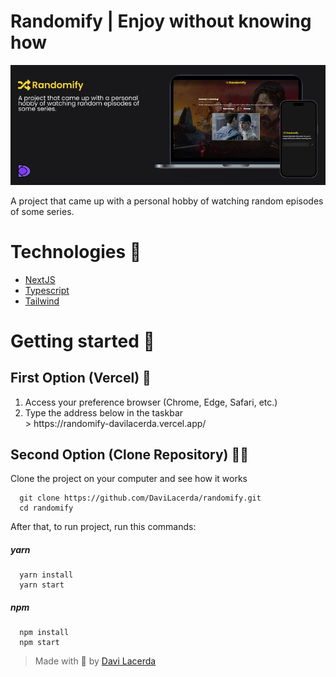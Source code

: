 # Randomify | Enjoy without knowing how

![Randomify Mockup](https://github.com/DaviLacerda/randomify/blob/main/public/assets/readme_banner.png)

A project that came up with a personal hobby of watching random episodes of some series.

# Technologies 👾

  * [NextJS](https://nextjs.org/)
  * [Typescript](https://www.typescriptlang.org/)
  * [Tailwind](https://tailwindcss.com/)

# Getting started 🚀

## First Option (Vercel) 🔺

<ol>
  <li>Access your preference browser (Chrome, Edge, Safari, etc.)</li>
  <li>Type the address below in the taskbar</li>
  > https://randomify-davilacerda.vercel.app/
</ol>

## Second Option (Clone Repository) 👩‍💻

Clone the project on your computer and see how it works

```
  git clone https://github.com/DaviLacerda/randomify.git
  cd randomify
```

After that, to run project, run this commands:

##### yarn
```
  yarn install
  yarn start
```

##### npm
```
  npm install
  npm start
```

> Made with 💜 by [Davi Lacerda](https://github.com/davilacerda)
